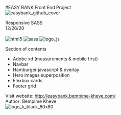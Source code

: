 #EASY BANK  Front End Project<br>
![easybank_github_cover](https://user-images.githubusercontent.com/59140742/166146566-1ee67b48-b4e9-426f-a78c-dd9b74dd1605.png)

Responsive SASS<br>
12/26/20<br><br>
![html5](https://user-images.githubusercontent.com/59140742/166147078-731b2546-b4cb-4b39-b437-275bc4ab53d5.png) ![sass](https://user-images.githubusercontent.com/59140742/166147100-8bc4134a-8eff-4ecc-9f48-16ce22d7ee79.png) ![logo_js](https://user-images.githubusercontent.com/59140742/166147086-786f6a50-6dd8-4af6-aa5f-7a579a90c19d.png)



Section of contents<br>
- Adobe xd (measurements & mobile first)
- Navbar 
- Hamburger javascript & overlay
- Hero images superposition
- Flexbox cards
- Footer grid

Visit website: http://easybank.bempime-kheve.com/<br>
Author: Bempime Kheve<br>
![logo_k_black_80x80](https://user-images.githubusercontent.com/59140742/166146861-790f5f8a-de21-4d69-8fa2-ef598139e320.png)

